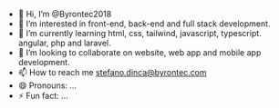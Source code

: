 - 👋 Hi, I’m @Byrontec2018
- 👀 I’m interested in front-end, back-end and full stack development.
- 🌱 I’m currently learning html, css, tailwind, javascript, typescript. angular, php and laravel.
- 💞️ I’m looking to collaborate on website, web app and mobile app development.
- 📫 How to reach me stefano.dinca@byrontec.com
- 😄 Pronouns: ...
- ⚡ Fun fact: ...

<!---
Byrontec2018/Byrontec2018 is a ✨ special ✨ repository because its `README.md` (this file) appears on your GitHub profile.
You can click the Preview link to take a look at your changes.
--->
